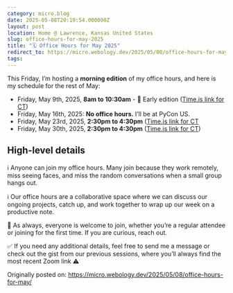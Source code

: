 ```yaml
---
category: micro.blog
date: 2025-05-08T20:19:54.000000Z
layout: post
location: Home @ Lawrence, Kansas United States
slug: office-hours-for-may-2025
title: "🗓️ Office Hours for May 2025"
redirect_to: https://micro.webology.dev/2025/05/08/office-hours-for-may/
tags: 
---
```


This Friday, I’m hosting a **morning edition** of my office hours, and here is my schedule for the rest of May:

- Friday, May 9th, 2025, **8am to 10:30am** - 🌄 Early edition ([Time.is link for CT](https://time.is/0800AM_09_May_2025_in_CT))
- Friday, May 16th, 2025: **No office hours.** I’ll be at PyCon US.
- Friday, May 23rd, 2025, **2:30pm to 4:30pm** ([Time.is link for CT](https://time.is/0230PM_23_May_2025_in_CT)
- Friday, May 30th, 2025, **2:30pm to 4:30pm** ([Time.is link for CT](https://time.is/0230PM_30_May_2025_in_CT))

High-level details
------------------

ℹ️ Anyone can join my office hours. Many join because they work remotely, miss seeing faces, and miss the random conversations when a small group hangs out.

ℹ️ Our office hours are a collaborative space where we can discuss our ongoing projects, catch up, and work together to wrap up our week on a productive note.

🙏 As always, everyone is welcome to join, whether you’re a regular attendee or joining for the first time. If you are curious, reach out.

✅ If you need any additional details, feel free to send me a message or check out the gist from our previous sessions, where you’ll always find the most recent Zoom link ⚠️

Originally posted on: https://micro.webology.dev/2025/05/08/office-hours-for-may/